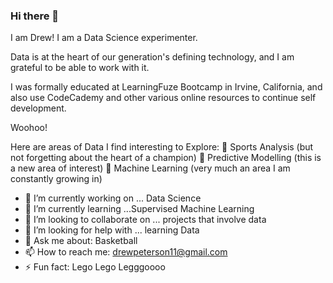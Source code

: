### Hi there 👋

I am Drew! I am a Data Science experimenter. 

Data is at the heart of our generation's defining technology, and I am grateful to be able to work with it. 

I was formally educated at LearningFuze Bootcamp in Irvine, California, and also use CodeCademy and other various online resources to continue self development. 

Woohoo!

Here are areas of Data I find interesting to Explore:
🏀 Sports Analysis (but not forgetting about the heart of a champion)
🔮 Predictive Modelling (this is a new area of interest)
🤖 Machine Learning (very much an area I am constantly growing in)


  
- 🔭 I’m currently working on ... Data Science
- 🌱 I’m currently learning ...Supervised Machine Learning 
- 👯 I’m looking to collaborate on ... projects that involve data
- 🤔 I’m looking for help with ... learning Data
- 💬 Ask me about: Basketball
- 📫 How to reach me: drewpeterson11@gmail.com
- ⚡ Fun fact: Lego Lego Legggoooo



